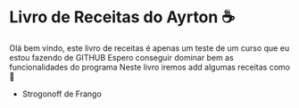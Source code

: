 # Livro de Receitas do Ayrton :coffee:



Olá bem vindo, este livro de receitas é apenas um teste de um curso que eu estou fazendo de GITHUB Espero conseguir dominar bem as funcionalidades do programa 
Neste livro iremos add algumas receitas como :wave:

- Strogonoff de Frango
